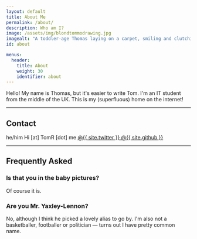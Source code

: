```yaml
---
layout: default
title: About Me
permalink: /about/
description: Who am I?
image: /assets/img/blondtommodrawing.jpg
imagealt: "A toddler-age Thomas laying on a carpet, smiling and clutching a pen"
id: about

menus:
  header:
    title: About
    weight: 30
    identifier: about
---
```


Hello! My name is Thomas, but it's easier to write Tom. I'm an IT student from the middle of the UK. This is my (superfluous) home on the internet!

---

## Contact

<div style="margin: 1em 0;">
  <a class="button no-link">
      <i class="fas fa-person fa-fw"></i> he/him
  </a>

  <a class="button no-link" id="js-email">
      <i class="fas fa-envelope fa-fw"></i> <span id="js-email-text">Hi [at] TomR [dot] me</span>
  </a>

  <a href="https://twitter.com/{{ site.twitter }}" class="button">
      <i class="fab fa-twitter fa-fw"></i> @{{ site.twitter }}
  </a>

  <a href="https://github.com/{{ site.github }}" class="button">
      <i class="fab fa-github fa-fw"></i> @{{ site.github }}
  </a>

  <!-- <a href="https://www.linkedin.com/in/{{ site.lin }}" class="button">
      <i class="fab fa-linkedin fa-fw"></i> @{{ site.lin }}
  </a> -->
  
</div>


---

## Frequently Asked

### Is that you in the baby pictures?
Of course it is.

### Are you Mr. Yaxley-Lennon?
No, although I think he picked a lovely alias to go by. I'm also not a basketballer, footballer or politician &mdash; turns out I have pretty common name.

<script>
const email = atob("aGlAdG9tci5tZQ==");
document.getElementById('js-email-text').innerHTML = email;
document.getElementById('js-email').href = `mailto:${email}`;
document.getElementById('js-email').classList.remove('no-link');
</script>
